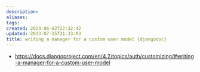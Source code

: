 ```yaml
---
description:
aliases: 
tags: 
created: 2023-06-02T22:32:42
updated: 2023-07-15T21:33:03
title: writing a manager for a custom user model {djangodoc}
---
```

- https://docs.djangoproject.com/en/4.2/topics/auth/customizing/#writing-a-manager-for-a-custom-user-model
